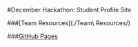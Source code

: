 #December Hackathon: Student Profile Site

###[Team Resources](./Team\ Resources/)

###[GitHub Pages](http://sebastianrb.github.io/december-hackathon/index.html)

